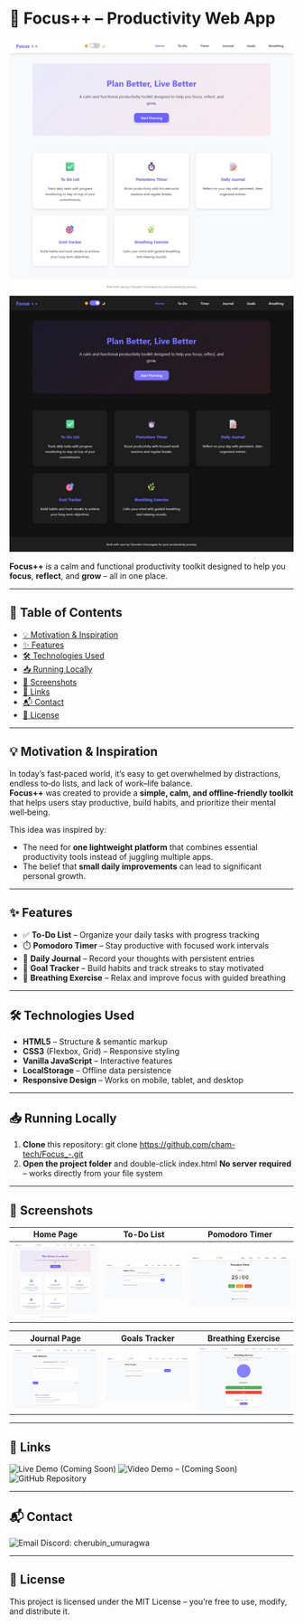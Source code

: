 # 🌟 Focus++ – Productivity Web App

![Light Mode](assets/images/home_light_mode.jpeg)
![Dark Mode](assets/images/home_dark_mode.jpeg)

**Focus++** is a calm and functional productivity toolkit designed to help you **focus**, **reflect**, and **grow** – all in one place.

---

## 📑 Table of Contents
- [💡 Motivation & Inspiration](#-motivation--inspiration)
- [✨ Features](#-features)
- [🛠️ Technologies Used](#️-technologies-used)
- [📥 Running Locally](#-running-locally)
- [📸 Screenshots](#-screenshots)
- [🔗 Links](#-links)
- [📬 Contact](#-contact)
- [📜 License](#-license)

---

## 💡 Motivation & Inspiration
In today’s fast‑paced world, it’s easy to get overwhelmed by distractions, endless to‑do lists, and lack of work–life balance.  
**Focus++** was created to provide a **simple, calm, and offline‑friendly toolkit** that helps users stay productive, build habits, and prioritize their mental well‑being.  

This idea was inspired by:
- The need for **one lightweight platform** that combines essential productivity tools instead of juggling multiple apps.
- The belief that **small daily improvements** can lead to significant personal growth.

---

## ✨ Features
- ✅ **To-Do List** – Organize your daily tasks with progress tracking  
- ⏱️ **Pomodoro Timer** – Stay productive with focused work intervals  
- 📝 **Daily Journal** – Record your thoughts with persistent entries  
- 🎯 **Goal Tracker** – Build habits and track streaks to stay motivated  
- 🌿 **Breathing Exercise** – Relax and improve focus with guided breathing  

---

## 🛠️ Technologies Used
- **HTML5** – Structure & semantic markup
- **CSS3** (Flexbox, Grid) – Responsive styling
- **Vanilla JavaScript** – Interactive features
- **LocalStorage** – Offline data persistence
- **Responsive Design** – Works on mobile, tablet, and desktop

---

## 📥 Running Locally
1. **Clone** this repository:
   git clone https://github.com/cham-tech/Focus_-.git
2. **Open the project folder** and double-click index.html
**No server required** – works directly from your file system

---

## 📸 Screenshots

| Home Page                                        | To-Do List                             | Pomodoro Timer                              |
| ------------------------------------------------ | -------------------------------------- | ------------------------------------------- |
| ![Home Page](assets/images/home_light_mode.jpeg) | ![To-Do List](assets/images/todo.jpeg) | ![Pomodoro Timer](assets/images/timer.jpeg) |

| Journal Page                           | Goals Tracker                      | Breathing Exercise                         |
| -------------------------------------- | ---------------------------------- | ------------------------------------------ |
| ![Journal](assets/images/journal.jpeg) | ![Goals](assets/images/goals.jpeg) | ![Breathing](assets/images/breathing.jpeg) |

---

## 🔗 Links

![Live Demo](#) (Coming Soon)
![Video Demo](#) – (Coming Soon)
![GitHub Repository](https://github.com/cham-tech/Focus_-.git)

---

## 📬 Contact

![Email](mailto:"cherubinamani09@gmail.com")
Discord: cherubin_umuragwa

---

## 📜 License

This project is licensed under the MIT License – you’re free to use, modify, and distribute it.

